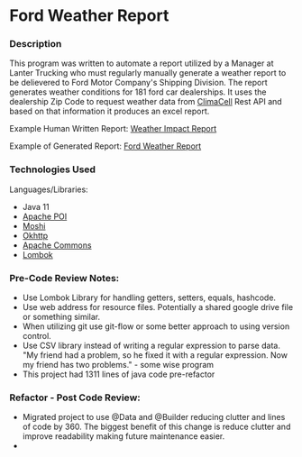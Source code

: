 # Ford Weather Report
### Description
  This program was written to automate a report utilized by a Manager at Lanter Trucking who must regularly manually generate a weather report to be delievered to Ford Motor Company's Shipping Division. The report generates weather conditions for 181 ford car dealerships. It uses the dealership Zip Code to request weather data from [ClimaCell](https://www.climacell.co/) Rest API and based on that information it produces an excel report.

Example Human Written Report:
[Weather Impact Report](https://github.com/Gcolon021/FordWeatherReport/blob/master/Excel/WEATHER%20IMPACT%2001-17-2019.xlsx)

Example of Generated Report:
[Ford Weather Report](https://github.com/Gcolon021/FordWeatherReport/blob/master/Excel/Ford%20Weather%20Report.xls)

### Technologies Used

Languages/Libraries:
- Java 11
- [Apache POI](https://poi.apache.org/)
- [Moshi](https://github.com/square/moshi/)
- [Okhttp](https://square.github.io/okhttp/)
- [Apache Commons](https://commons.apache.org/)
- [Lombok](https://projectlombok.org/)

### Pre-Code Review Notes:
 - Use Lombok Library for handling getters, setters, equals, hashcode. 
 - Use web address for resource files. Potentially a shared google drive file or something similar.
 - When utilizing git use git-flow or some better approach to using version control.
 - Use CSV library instead of writing a regular expression to parse data. "My friend had a problem, so he fixed it with a regular expression. Now my friend has two problems." - some wise program
 - This project had 1311 lines of java code pre-refactor
 
### Refactor - Post Code Review:
 - Migrated project to use @Data and @Builder reducing clutter and lines of code by 360. The biggest benefit of this change is reduce clutter and improve readability making future maintenance easier.
- 